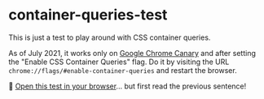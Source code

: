 # container-queries-test

This is just a test to play around with CSS container queries.

As of July 2021, it works only on [Google Chrome Canary](https://www.google.com/chrome/canary/) and after setting the "Enable CSS Container Queries" flag. 
Do it by visiting the URL `chrome://flags/#enable-container-queries` and restart the browser.

👀 [Open this test in your browser](https://www.andreaverlicchi.eu/container-queries-test)... but first read the previous sentence!
